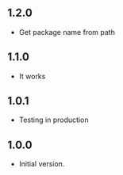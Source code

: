 ## 1.2.0
- Get package name from path

## 1.1.0
- It works

## 1.0.1
- Testing in production

## 1.0.0

- Initial version.

